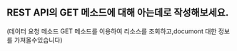 ## REST API의 GET 메소드에 대해 아는데로 작성해보세요.

(데이터 요청 메소드
GET 메소드를 이용하여 리소스를 조회하고,documont 대한 정보를 가져올수있습니다)
